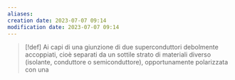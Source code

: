 ```yaml
---
aliases: 
creation date: 2023-07-07 09:14
modification date: 2023-07-07 09:14
---
```


>[!def]
>Ai capi di una giunzione di due superconduttori debolmente accoppiati, cioè separati da un sottile strato di materiali diverso (isolante, conduttore o semiconduttore), opportunamente polarizzata con una 
